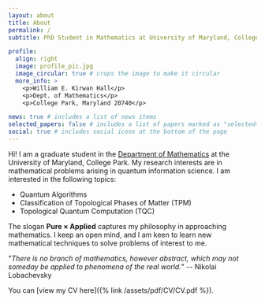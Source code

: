 ```yaml
---
layout: about
title: About
permalink: /
subtitle: PhD Student in Mathematics at University of Maryland, College Park. 

profile:
  align: right
  image: profile_pic.jpg
  image_circular: true # crops the image to make it circular
  more_info: >
    <p>William E. Kirwan Hall</p>
    <p>Dept. of Mathematics</p>
    <p>College Park, Maryland 20740</p>

news: true # includes a list of news items
selected_papers: false # includes a list of papers marked as "selected={true}"
social: true # includes social icons at the bottom of the page
---
```


Hi! I am a graduate student in the [Department of Mathematics](https://www-math.umd.edu/people/graduate-students.html) at the University of Maryland, College Park.  My research interests are in mathematical problems arising in quantum information science. I am interested in the following topics:

* Quantum Algorithms
* Classification of Topological Phases of Matter (TPM)
* Topological Quantum Computation (TQC)

The slogan **Pure × Applied** captures my philosophy in approaching mathematics. I keep an open mind, and I am keen to learn new mathematical techniques to solve problems of interest to me.

  "*There is no branch of mathematics, however abstract, which may not someday be applied to phenomena of the real world.*" -- Nikolai Lobachevsky
  
  You can [view my CV here]({% link /assets/pdf/CV/CV.pdf %}).